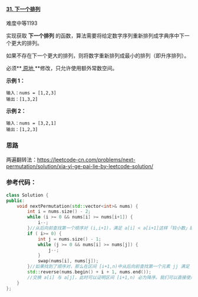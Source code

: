 #### [31. 下一个排列](https://leetcode-cn.com/problems/next-permutation/)

难度中等1193

实现获取 **下一个排列** 的函数，算法需要将给定数字序列重新排列成字典序中下一个更大的排列。

如果不存在下一个更大的排列，则将数字重新排列成最小的排列（即升序排列）。

必须**[ 原地 ](https://baike.baidu.com/item/原地算法)**修改，只允许使用额外常数空间。

**示例 1：**

```
输入：nums = [1,2,3]
输出：[1,3,2]
```

**示例 2：**

```
输入：nums = [3,2,1]
输出：[1,2,3]
```

### 思路

两遍翻转法：https://leetcode-cn.com/problems/next-permutation/solution/xia-yi-ge-pai-lie-by-leetcode-solution/

### 参考代码：

```c++
class Solution {
public:
    void nextPermutation(std::vector<int>& nums) {
        int i = nums.size() - 2;
        while (i >= 0 && nums[i] >= nums[i+1]) {
            i--;
        }//从后向前查找第一个顺序对 (i,i+1)，满足 a[i] < a[i+1]这样「较小数」即为 a[i]。此时 [i+1,n) 必然是下降序列。
        if ( i>= 0) {
            int j = nums.size() - 1;
            while (j >= 0 && nums[i] >= nums[j]) {
                j--;
            }
            swap(nums[i], nums[j]);
        }//如果找到了顺序对，那么在区间 [i+1,n)中从后向前查找第一个元素 jj 满足 a[i] < a[j]。这样「较大数」即为 a[j]。
        std::reverse(nums.begin() + i + 1, nums.end());
        //交换 a[i] 与 a[j]，此时可以证明区间 [i+1,n) 必为降序。我们可以直接使用双指针反转区间 [i+1,n)使其变为升序，而无需对该区间进行排序。
    }
};
```

